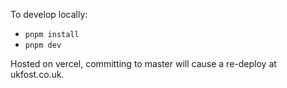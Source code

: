 To develop locally:

- `pnpm install`
- `pnpm dev`

Hosted on vercel, committing to master will cause a re-deploy at ukfost.co.uk.
